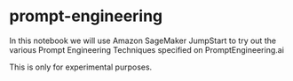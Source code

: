 # prompt-engineering
In this notebook we will use Amazon SageMaker JumpStart to try out the various Prompt Engineering Techniques specified on PromptEngineering.ai

This is only for  experimental purposes. 
